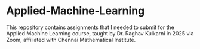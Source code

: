 # Applied-Machine-Learning
This repository contains assignments that I needed to submit for the Applied Machine Learning course, taught by Dr. Raghav Kulkarni in 2025 via Zoom, affiliated with Chennai Mathematical Institute.